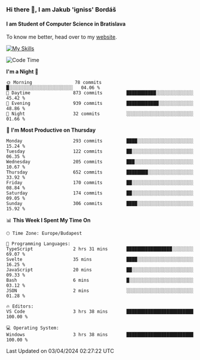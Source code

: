 ### Hi there 👋, I am Jakub 'igniss' Bordáš

#### I am Student of Computer Science in Bratislava
To know me better, head over to my [website](https://bordas.sk).

[![My Skills](https://skillicons.dev/icons?i=js,html,css,figma,svelte,java,kotlin,python,postgresql,typescript,nest,nodejs)](https://bordas.sk)


<!--START_SECTION:waka-->
![Code Time](http://img.shields.io/badge/Code%20Time-1%2C452%20hrs%2029%20mins-blue)

**I'm a Night 🦉** 

```text
🌞 Morning                78 commits          █░░░░░░░░░░░░░░░░░░░░░░░░   04.06 % 
🌆 Daytime                873 commits         ███████████░░░░░░░░░░░░░░   45.42 % 
🌃 Evening                939 commits         ████████████░░░░░░░░░░░░░   48.86 % 
🌙 Night                  32 commits          ░░░░░░░░░░░░░░░░░░░░░░░░░   01.66 % 
```
📅 **I'm Most Productive on Thursday** 

```text
Monday                   293 commits         ████░░░░░░░░░░░░░░░░░░░░░   15.24 % 
Tuesday                  122 commits         ██░░░░░░░░░░░░░░░░░░░░░░░   06.35 % 
Wednesday                205 commits         ███░░░░░░░░░░░░░░░░░░░░░░   10.67 % 
Thursday                 652 commits         ████████░░░░░░░░░░░░░░░░░   33.92 % 
Friday                   170 commits         ██░░░░░░░░░░░░░░░░░░░░░░░   08.84 % 
Saturday                 174 commits         ██░░░░░░░░░░░░░░░░░░░░░░░   09.05 % 
Sunday                   306 commits         ████░░░░░░░░░░░░░░░░░░░░░   15.92 % 
```


📊 **This Week I Spent My Time On** 

```text
🕑︎ Time Zone: Europe/Budapest

💬 Programming Languages: 
TypeScript               2 hrs 31 mins       █████████████████░░░░░░░░   69.07 % 
Svelte                   35 mins             ████░░░░░░░░░░░░░░░░░░░░░   16.25 % 
JavaScript               20 mins             ██░░░░░░░░░░░░░░░░░░░░░░░   09.33 % 
Bash                     6 mins              █░░░░░░░░░░░░░░░░░░░░░░░░   03.12 % 
JSON                     2 mins              ░░░░░░░░░░░░░░░░░░░░░░░░░   01.28 % 

🔥 Editors: 
VS Code                  3 hrs 38 mins       █████████████████████████   100.00 % 

💻 Operating System: 
Windows                  3 hrs 38 mins       █████████████████████████   100.00 % 
```


 Last Updated on 03/04/2024 02:27:22 UTC
<!--END_SECTION:waka-->
